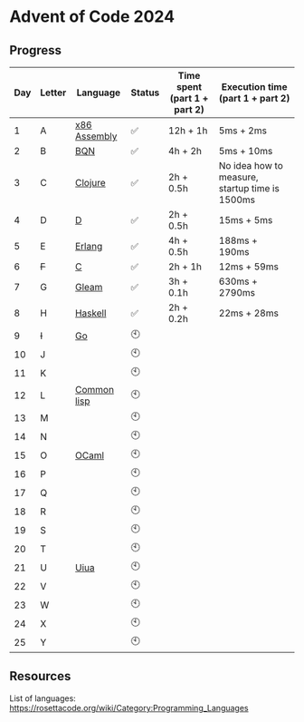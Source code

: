 # Advent of Code 2024

## Progress

Day | Letter | Language            | Status | Time spent (part 1 + part 2) | Execution time (part 1 + part 2)
--- | ---    | ---                 | ---    | ---                          | ---
1   | A      | [x86 Assembly][asm] | ✅     | 12h + 1h                     | 5ms + 2ms
2   | B      | [BQN][bqn]          | ✅     | 4h + 2h                      | 5ms + 10ms
3   | C      | [Clojure][clojure]  | ✅     | 2h + 0.5h                    | No idea how to measure, startup time is 1500ms
4   | D      | [D][d]              | ✅     | 2h + 0.5h                    | 15ms + 5ms
5   | E      | [Erlang][erlang]    | ✅     | 4h + 0.5h                    | 188ms + 190ms
6   | ~~F~~  | [C][c]              | ✅     | 2h + 1h                      | 12ms + 59ms
7   | G      | [Gleam][gleam]      | ✅     | 3h + 0.1h                    | 630ms + 2790ms
8   | H      | [Haskell][haskell]  | ✅     | 2h + 0.2h                    | 22ms + 28ms
9   | ~~I~~  | [Go][go]            | 🕙     |                              |
10  | J      |                     | 🕙     |                              |
11  | K      |                     | 🕙     |                              |
12  | L      | [Common lisp][lisp] | 🕙     |                              |
13  | M      |                     | 🕙     |                              |
14  | N      |                     | 🕙     |                              |
15  | O      | [OCaml][ocaml]      | 🕙     |                              |
16  | P      |                     | 🕙     |                              |
17  | Q      |                     | 🕙     |                              |
18  | R      |                     | 🕙     |                              |
19  | S      |                     | 🕙     |                              |
20  | T      |                     | 🕙     |                              |
21  | U      | [Uiua][uiua]        | 🕙     |                              |
22  | V      |                     | 🕙     |                              |
23  | W      |                     | 🕙     |                              |
24  | X      |                     | 🕙     |                              |
25  | Y      |                     | 🕙     |                              |

## Resources

List of languages: https://rosettacode.org/wiki/Category:Programming_Languages

[asm]: https://rosettacode.org/wiki/Category:X86_Assembly
[bqn]: https://rosettacode.org/wiki/Category:BQN
[clojure]: https://rosettacode.org/wiki/Category:Clojure
[d]: https://rosettacode.org/wiki/Category:D
[erlang]: https://rosettacode.org/wiki/Category:Erlang
[c]: https://rosettacode.org/wiki/Category:C
[gleam]: https://rosettacode.org/wiki/Category:Gleam
[haskell]: https://rosettacode.org/wiki/Category:Haskell
[go]: https://rosettacode.org/wiki/Category:Go
[lisp]: https://rosettacode.org/wiki/Category:Lisp
[ocaml]: https://rosettacode.org/wiki/Category:OCaml
[uiua]: https://rosettacode.org/wiki/Category:Uiua
